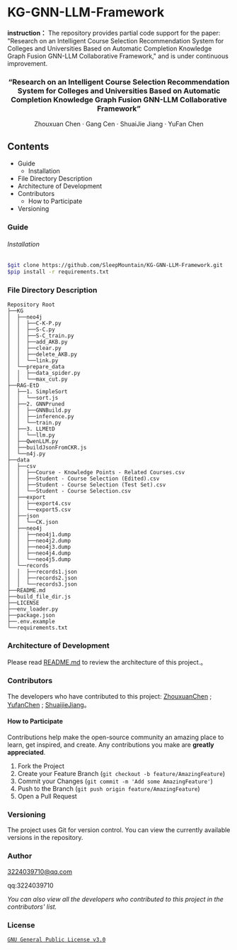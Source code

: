 # KG-GNN-LLM-Framework

**instruction：** The repository provides partial code support for the paper: "Research on an Intelligent Course Selection Recommendation System for Colleges and Universities Based on Automatic Completion Knowledge Graph Fusion GNN-LLM Collaborative Framework," and is under continuous improvement.

  <h3 align="center">“Research on an Intelligent Course Selection Recommendation System for Colleges and Universities Based on Automatic Completion Knowledge Graph Fusion GNN-LLM Collaborative Framework”</h3>
  <p align="center">
   Zhouxuan Chen · Gang Cen · ShuaiJie Jiang · YuFan Chen 
    <br />
  </p>



## Contents

- Guide
  - Installation
- File Directory Description
- Architecture of Development
- Contributors
  - How to Participate
- Versioning

### Guide

###### Installation

```sh
$git clone https://github.com/SleepMountain/KG-GNN-LLM-Framework.git
$pip install -r requirements.txt
```

### File Directory Description

```
Repository Root 
├──KG
│  ├──neo4j
│  │  ├──C-K-P.py
│  │  ├──S-C.py
│  │  ├──S-C_train.py
│  │  ├──add_AKB.py
│  │  ├──clear.py
│  │  ├──delete_AKB.py
│  │  └──link.py
│  └──prepare_data
│  │  ├──data_spider.py
│  │  └──max_cut.py
├──RAG-EtD
│  ├──1. SimpleSort
│  │  └──sort.js
│  ├──2. GNNPruned
│  │  ├──GNNBuild.py
│  │  ├──inference.py
│  │  └──train.py
│  ├──3. LLMEtD
│  │  └──llm.py
│  ├──QwenLLM.py
│  ├──buildJsonFromCKR.js
│  └──n4j.py
├──data
│  ├──csv
│  │  ├──Course - Knowledge Points - Related Courses.csv
│  │  ├──Student - Course Selection (Edited).csv
│  │  ├──Student - Course Selection (Test Set).csv
│  │  └──Student - Course Selection.csv
│  ├──export
│  │  ├──export4.csv
│  │  └──export5.csv
│  ├──json
│  │  └──CK.json
│  ├──neo4j
│  │  ├──neo4j1.dump
│  │  ├──neo4j2.dump
│  │  ├──neo4j3.dump
│  │  ├──neo4j4.dump
│  │  └──neo4j5.dump
│  └──records
│  │  ├──records1.json
│  │  ├──records2.json
│  │  └──records3.json
├──README.md
├──build_file_dir.js
├──LICENSE
├──env_loader.py
├──package.json
├──.env.example
└──requirements.txt
```

### Architecture of Development 

Please read [README.md](https://github.com/SleepMountain/KG-GNN-LLM-Framework/blob/main/README.md) to review the architecture of this project.。



### Contributors

The developers who have contributed to this project: [ZhouxuanChen](https://github.com/SleepMountain) ; [YufanChen](https://github.com/ChenYFan) ; [ShuaijieJiang](https://github.com/JackComputer553)。



#### How to Participate

Contributions help make the open-source community an amazing place to learn, get inspired, and create. Any contributions you make are **greatly appreciated**.


1. Fork the Project
2. Create your Feature Branch (`git checkout -b feature/AmazingFeature`)
3. Commit your Changes (`git commit -m 'Add some AmazingFeature'`)
4. Push to the Branch (`git push origin feature/AmazingFeature`)
5. Open a Pull Request



### Versioning

The project uses Git for version control. You can view the currently available versions in the repository.



### Author

3224039710@qq.com

qq:3224039710

 *You can also view all the developers who contributed to this project in the contributors' list.*


### License

[`GNU General Public License v3.0`](LICENSE)


